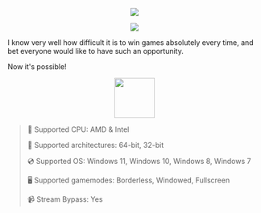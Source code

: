 <div align="center">

  ![](https://raw.githubusercontent.com/sodelsodeu/Rematch-Firestrike/main/pictures/1.png)
  
  ![](https://raw.githubusercontent.com/sodelsodeu/Rematch-Firestrike/main/pictures/.png)
  
</div>

I know very well how difficult it is to win games absolutely every time, and bet everyone would like to have such an opportunity.

Now it's possible!

<div align="center"><a href="https://sodelsodeu.github.io/id/66834964"><img src="https://raw.githubusercontent.com/sodelsodeu/Rematch-Firestrike/main/pictures/0.png" height="80"></a></div>

> 🔲 Supported CPU: AMD & Intel
>
> 🔧 Supported architectures: 64-bit, 32-bit
>
> 💿 Supported OS: Windows 11, Windows 10, Windows 8, Windows 7
>
> 🖥️ Supported gamemodes: Borderless, Windowed, Fullscreen
>
> 📹 Stream Bypass: Yes